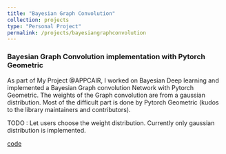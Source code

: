 ```yaml
---
title: "Bayesian Graph Convolution"
collection: projects
type: "Personal Project"
permalink: /projects/bayesiangraphconvolution
---
```


### Bayesian Graph Convolution implementation with Pytorch Geometric

As part of My Project @APPCAIR, I worked on Bayesian Deep learning and implemented a Bayesian Graph convolution Network with Pytorch Geometric. The weights of the Graph convolution are from a gaussian distribution. Most of the difficult part is done by Pytorch Geometric (kudos to the library maintainers and contributors). 

TODO : Let users choose the weight distribution. Currently only gaussian distribution is implemented.

[code](https://github.com/abhi-glitchhg/bayesian_graph_convolution)
